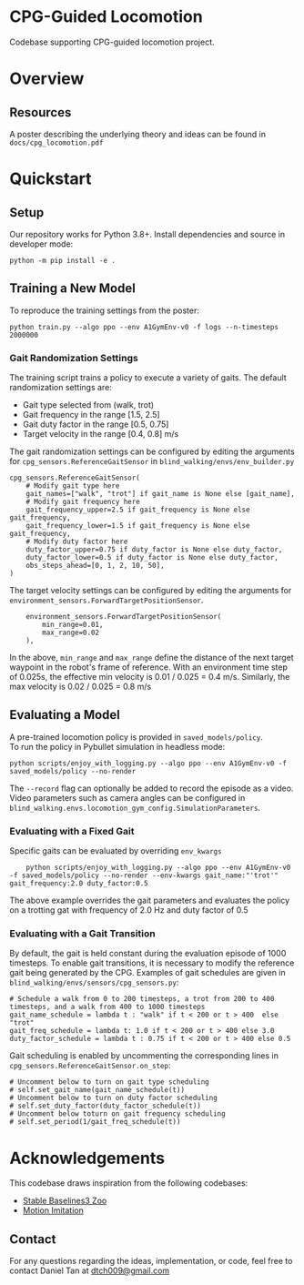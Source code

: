 # CPG-Guided Locomotion

Codebase supporting CPG-guided locomotion project. 

# Overview

## Resources

A poster describing the underlying theory and ideas can be found in ```docs/cpg_locomotion.pdf```

# Quickstart

## Setup

Our repository works for Python 3.8+. 
Install dependencies and source in developer mode:

```
python -m pip install -e .
```

## Training a New Model

To reproduce the training settings from the poster:

```
python train.py --algo ppo --env A1GymEnv-v0 -f logs --n-timesteps 2000000
```

### Gait Randomization Settings 

The training script trains a policy to execute a variety of gaits. The default randomization settings are: 
- Gait type selected from (walk, trot)
- Gait frequency in the range [1.5, 2.5]
- Gait duty factor in the range [0.5, 0.75]
- Target velocity in the range [0.4, 0.8] m/s

The gait randomization settings can be configured by editing the arguments for `cpg_sensors.ReferenceGaitSensor` in `blind_walking/envs/env_builder.py` 

```
cpg_sensors.ReferenceGaitSensor(
    # Modify gait type here
    gait_names=["walk", "trot"] if gait_name is None else [gait_name],
    # Modify gait frequency here
    gait_frequency_upper=2.5 if gait_frequency is None else gait_frequency,
    gait_frequency_lower=1.5 if gait_frequency is None else gait_frequency,
    # Modify duty factor here
    duty_factor_upper=0.75 if duty_factor is None else duty_factor,
    duty_factor_lower=0.5 if duty_factor is None else duty_factor,
    obs_steps_ahead=[0, 1, 2, 10, 50],
)
```

The target velocity settings can be configured by editing the arguments for 
`environment_sensors.ForwardTargetPositionSensor`.

```
    environment_sensors.ForwardTargetPositionSensor(
        min_range=0.01, 
        max_range=0.02
    ),
```
In the above, `min_range` and `max_range` define the distance of the next target waypoint in the robot's frame of reference. With an environment time step of 0.025s, the effective min velocity is 0.01 / 0.025 = 0.4 m/s. Similarly, the max velocity is 0.02 / 0.025 = 0.8 m/s

## Evaluating a Model 

A pre-trained locomotion policy is provided in `saved_models/policy`.  
To run the policy in Pybullet simulation in headless mode: 

```
python scripts/enjoy_with_logging.py --algo ppo --env A1GymEnv-v0 -f saved_models/policy --no-render
```

The `--record` flag can optionally be added to record the episode as a video. 
Video parameters such as camera angles can be configured in `blind_walking.envs.locomotion_gym_config.SimulationParameters`. 

### Evaluating with a Fixed Gait

Specific gaits can be evaluated by overriding `env_kwargs`

```
    python scripts/enjoy_with_logging.py --algo ppo --env A1GymEnv-v0 -f saved_models/policy --no-render --env-kwargs gait_name:"'trot'" gait_frequency:2.0 duty_factor:0.5
```

The above example overrides the gait parameters and evaluates the policy on a trotting gat with frequency of 2.0 Hz and duty factor of 0.5

### Evaluating with a Gait Transition

By default, the gait is held constant during the evaluation episode of 1000 timesteps. To enable gait transitions, it is necessary to modify the reference gait being generated by the CPG. Examples of gait schedules are given in `blind_walking/envs/sensors/cpg_sensors.py`: 

```
# Schedule a walk from 0 to 200 timesteps, a trot from 200 to 400 timesteps, and a walk from 400 to 1000 timesteps
gait_name_schedule = lambda t : "walk" if t < 200 or t > 400  else "trot"
gait_freq_schedule = lambda t: 1.0 if t < 200 or t > 400 else 3.0
duty_factor_schedule = lambda t : 0.75 if t < 200 or t > 400 else 0.5
```

Gait scheduling is enabled by uncommenting the corresponding lines in `cpg_sensors.ReferenceGaitSensor.on_step`: 

```
# Uncomment below to turn on gait type scheduling
# self.set_gait_name(gait_name_schedule(t))
# Uncomment below to turn on duty factor scheduling
# self.set_duty_factor(duty_factor_schedule(t))
# Uncomment below toturn on gait frequency scheduling
# self.set_period(1/gait_freq_schedule(t))
```


# Acknowledgements

This codebase draws inspiration from the following codebases: 
- [Stable Baselines3 Zoo](https://github.com/DLR-RM/rl-baselines3-zoo)
- [Motion Imitation](https://github.com/erwincoumans/motion_imitation)

## Contact

For any questions regarding the ideas, implementation, or code, feel free to contact Daniel Tan at dtch009@gmail.com
